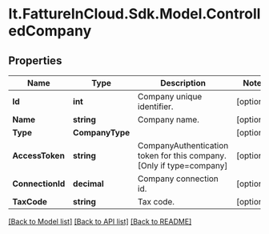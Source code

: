 # It.FattureInCloud.Sdk.Model.ControlledCompany

## Properties

Name | Type | Description | Notes
------------ | ------------- | ------------- | -------------
**Id** | **int** | Company unique identifier. | [optional] 
**Name** | **string** | Company name. | [optional] 
**Type** | **CompanyType** |  | [optional] 
**AccessToken** | **string** | CompanyAuthentication token for this company. [Only if type&#x3D;company] | [optional] 
**ConnectionId** | **decimal** | Company connection id. | [optional] 
**TaxCode** | **string** | Tax code. | [optional] 

[[Back to Model list]](../README.md#documentation-for-models) [[Back to API list]](../README.md#documentation-for-api-endpoints) [[Back to README]](../README.md)

